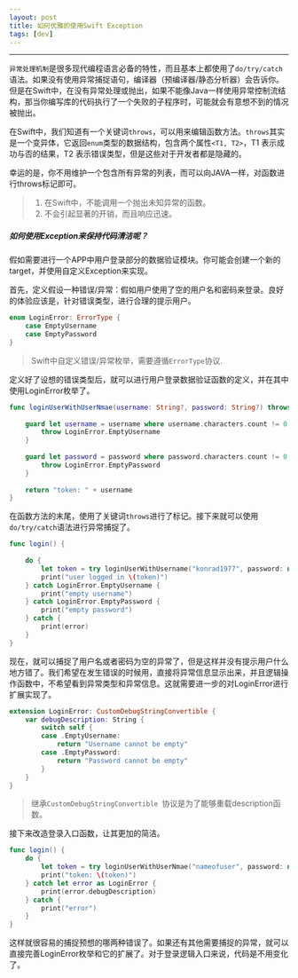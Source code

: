 ```yaml
---
layout: post
title: 如何优雅的使用Swift Exception
tags: [dev]
---
```


***

 `异常处理机制`是很多现代编程语言必备的特性，而且基本上都使用了`do/try/catch`语法。如果没有使用异常捕捉语句，编译器（预编译器/静态分析器）会告诉你。但是在Swift中，在没有异常处理或抛出，如果不能像Java一样使用异常控制流结构，那当你编写库的代码执行了一个失败的子程序时，可能就会有意想不到的情况被抛出。

在Swift中，我们知道有一个关键词`throws`，可以用来编辑函数方法。`throws`其实是一个变异体，它返回`enum`类型的数据结构，包含两个属性`<T1, T2>`，T1 表示成功与否的结果，T2 表示错误类型，但是这些对于开发者都是隐藏的。

幸运的是，你不用维护一个包含所有异常的列表，而可以向JAVA一样，对函数进行throws标记即可。

> 1. 在Swift中，不能调用一个抛出未知异常的函数。
> 2. 不会引起显著的开销，而且响应迅速。

##### 如何使用Exception来保持代码清洁呢？

假如需要进行一个APP中用户登录部分的数据验证模块。你可能会创建一个新的target，并使用自定义Exception来实现。

首先，定义假设一种错误/异常：假如用户使用了空的用户名和密码来登录。良好的体验应该是，针对错误类型，进行合理的提示用户。

```swift
enum LoginError: ErrorType {
    case EmptyUsername
    case EmptyPassword
}
```

> Swift中自定义错误/异常枚举，需要遵循`ErrorType`协议.


定义好了设想的错误类型后，就可以进行用户登录数据验证函数的定义，并在其中使用LoginError枚举了。

```swift
func loginUserWithUserNmae(username: String?, password: String?) throws -> String {
    
    guard let username = username where username.characters.count != 0 else {
        throw LoginError.EmptyUsername
    }
    
    guard let password = password where password.characters.count != 0 else {
        throw LoginError.EmptyPassword
    }
    
    return "token: " + username
}
```

在函数方法的末尾，使用了关键词`throws`进行了标记。接下来就可以使用`do/try/catch`语法进行异常捕捉了。

```swift
func login() {
    
    do {
        let token = try loginUserWithUsername("konrad1977", password: nil)
        print("user logged in \(token)")
    } catch LoginError.EmptyUsername {
        print("empty username")
    } catch LoginError.EmptyPassword {
        print("empty password")
    } catch {
        print(error)
    }
}
```

现在，就可以捕捉了用户名或者密码为空的异常了，但是这样并没有提示用户什么地方错了。我们希望在发生错误的时候用，直接将异常信息显示出来，并且逻辑操作函数中，不希望看到异常类型和异常信息。这就需要进一步的对LoginError进行扩展实现了。

```swift
extension LoginError: CustomDebugStringConvertible {
    var debugDescription: String {
        switch self {
        case .EmptyUsername:
            return "Username cannot be empty"
        case .EmptyPassword:
            return "Password cannot be empty"
        }
    }
}
```

> 继承`CustomDebugStringConvertible `协议是为了能够重载description函数。

接下来改造登录入口函数，让其更加的简洁。

```swift
func login() {
    do {
        let token = try loginUserWithUserNmae("nameofuser", password: nil)
        print("token: \(token)")
    } catch let error as LoginError {
        print(error.debugDescription)
    } catch {
        print("error")
    }
}
```


这样就很容易的捕捉预想的哪两种错误了。如果还有其他需要捕捉的异常，就可以直接完善LoginError枚举和它的扩展了。对于登录逻辑入口来说，代码是不用变化了。